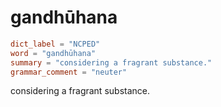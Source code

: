 # gandhūhana

``` toml
dict_label = "NCPED"
word = "gandhūhana"
summary = "considering a fragrant substance."
grammar_comment = "neuter"
```

considering a fragrant substance.

